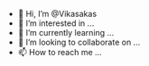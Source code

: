 - 👋 Hi, I’m @Vikasakas
- 👀 I’m interested in ...
- 🌱 I’m currently learning ...
- 💞️ I’m looking to collaborate on ...
- 📫 How to reach me ...

<!---
Vikasakas/Vikasakas is a ✨ special ✨ repository because its `README.md` (this file) appears on your GitHub profile.
You can click the Preview link to take a look at your changes.
--->
